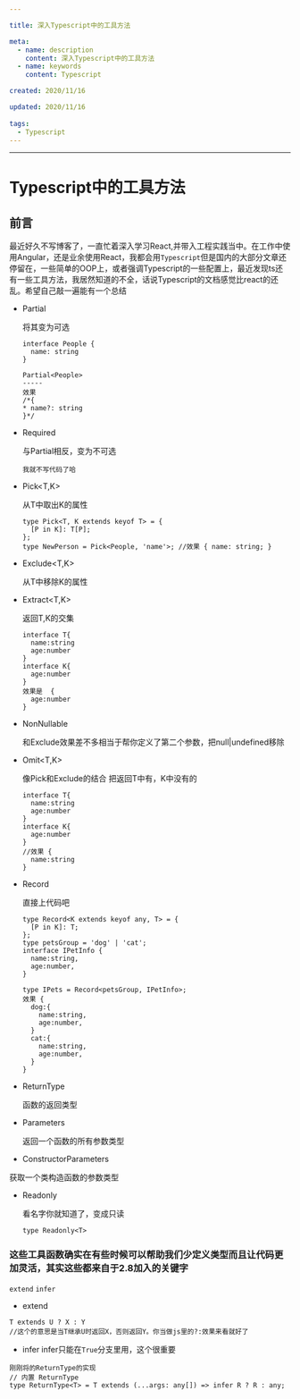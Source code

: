 ```yaml
---

title: 深入Typescript中的工具方法

meta:
  - name: description
    content: 深入Typescript中的工具方法
  - name: keywords
    content: Typescript

created: 2020/11/16

updated: 2020/11/16
 
tags:
  - Typescript
---
```


---
# Typescript中的工具方法

## 前言
 最近好久不写博客了，一直忙着深入学习React,并带入工程实践当中。在工作中使用Angular，还是业余使用React，我都会用`Typescript`但是国内的大部分文章还停留在，一些简单的OOP上，或者强调Typescript的一些配置上，最近发现ts还有一些工具方法，我居然知道的不全，话说Typescript的文档感觉比react的还乱。希望自己敲一遍能有一个总结

- Partial
  
  将其变为可选
  ```
  interface People {
    name: string
  }

  Partial<People>
  -----
  效果
  /*{
  * name?: string
  }*/

  ```
- Required

  与Partial相反，变为不可选
  ```
  我就不写代码了哈
  ```
- Pick<T,K>
   
  从T中取出K的属性
  ```
  type Pick<T, K extends keyof T> = {
    [P in K]: T[P];
  };
  type NewPerson = Pick<People, 'name'>; //效果 { name: string; }
  ```
- Exclude<T,K>

  从T中移除K的属性

- Extract<T,K>

  返回T,K的交集
  ```
  interface T{
    name:string
    age:number
  }
  interface K{
    age:number
  }
  效果是  {
    age:number
  }
  ```
- NonNullable<T>

  和Exclude效果差不多相当于帮你定义了第二个参数，把null|undefined移除
- Omit<T,K>

  像Pick和Exclude的结合
  把返回T中有，K中没有的
  ```
  interface T{
    name:string
    age:number
  }
  interface K{
    age:number
  }
  //效果 {
    name:string
  }
  ```
- Record

  直接上代码吧
  ```
  type Record<K extends keyof any, T> = {
    [P in K]: T;
  };
  type petsGroup = 'dog' | 'cat';
  interface IPetInfo {
    name:string,
    age:number,
  }

  type IPets = Record<petsGroup, IPetInfo>;
  效果 {
    dog:{
      name:string,
      age:number,
    }
    cat:{
      name:string,
      age:number,
    }
  }
  ```
- ReturnType<T>
  
  函数的返回类型
- Parameters<F>
  
  返回一个函数的所有参数类型
- ConstructorParameters<C>

获取一个类构造函数的参数类型
- Readonly

  看名字你就知道了，变成只读
  ```
  type Readonly<T>
  ```
### 这些工具函数确实在有些时候可以帮助我们少定义类型而且让代码更加灵活，其实这些都来自于2.8加入的关键字
`extend`  `infer`

- extend
  
```
T extends U ? X : Y
//这个的意思是当T继承U时返回X，否则返回Y。你当做js里的?:效果来看就好了
```
- infer
infer只能在`True`分支里用，这个很重要
```
刚刚将的ReturnType的实现
// 内置 ReturnType
type ReturnType<T> = T extends (...args: any[]) => infer R ? R : any;


```